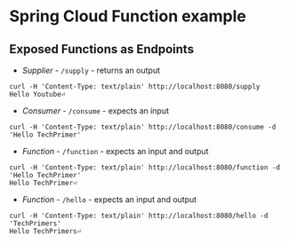 # Spring Cloud Function example

## Exposed Functions as Endpoints
- *Supplier* - `/supply` - returns an output

```
curl -H 'Content-Type: text/plain' http://localhost:8080/supply
Hello Youtube⏎                                                                                                      
```

- *Consumer* - `/consume` - expects an input

```
curl -H 'Content-Type: text/plain' http://localhost:8080/consume -d 'Hello TechPrimer'
```

- *Function* - `/function` - expects an input and output
```
curl -H 'Content-Type: text/plain' http://localhost:8080/function -d 'Hello TechPrimer'
Hello TechPrimer⏎    
```

- *Function* - `/hello` - expects an input and output
```                                                                                        
curl -H 'Content-Type: text/plain' http://localhost:8080/hello -d 'TechPrimers'
Hello TechPrimers⏎  
```